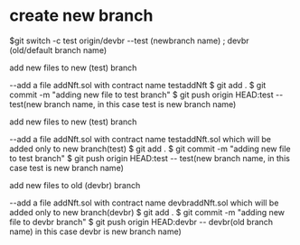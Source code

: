 # create new branch

$git switch -c test origin/devbr 
--test (newbranch name) ; devbr (old/default branch name)

add new files to new (test) branch

--add a file addNft.sol with contract name testaddNft
$ git add .
$ git commit -m "adding new file to test branch"
$ git push origin HEAD:test
-- test(new branch name, in this case test is new branch name)


add new files to new (test) branch

--add a file addNft.sol with contract name testaddNft.sol which will be added only to new branch(test)
$ git add .
$ git commit -m "adding new file to test branch"
$ git push origin HEAD:test
-- test(new branch name, in this case test is new branch name)



add new files to old (devbr) branch

--add a file addNft.sol with contract name devbraddNft.sol which will be added only to new branch(devbr)
$ git add .
$ git commit -m "adding new file to devbr branch"
$ git push origin HEAD:devbr
-- devbr(old branch name) in this case devbr is new branch name)
